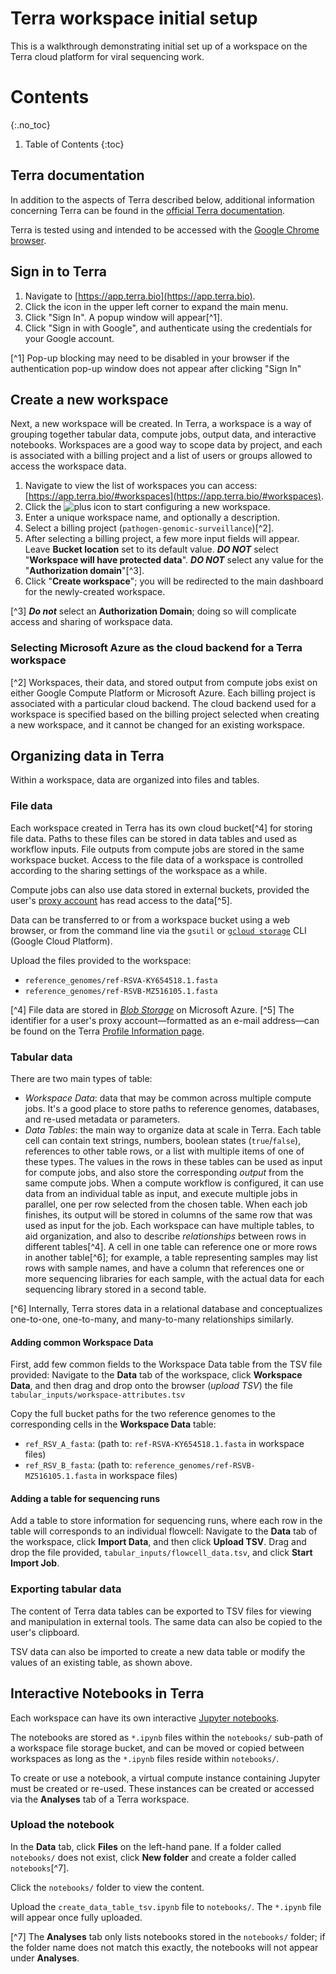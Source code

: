 # Terra workspace initial setup

This is a walkthrough demonstrating initial set up of a workspace on the Terra cloud platform for viral sequencing work.

# Contents
{:.no_toc}

1. Table of Contents
{:toc}

## Terra documentation

In addition to the aspects of Terra described below, additional information concerning Terra can be found in the [official Terra documentation](https://support.terra.bio/hc/en-us/categories/360001399872).

Terra is tested using and intended to be accessed with the [Google Chrome browser](https://www.google.com/chrome/).

## Sign in to Terra 

1. Navigate to [https://app.terra.bio](https://app.terra.bio).
2. Click the icon in the upper left corner to expand the main menu.
3. Click "Sign In". A popup window will appear[^1]. 
4. Click "Sign in with Google", and authenticate using the credentials for your Google account.

<!-- ![Alt text](path/to/image.png) -->

[^1] Pop-up blocking may need to be disabled in your browser if the authentication pop-up window does not appear after clicking "Sign In"

## Create a new workspace

Next, a new workspace will be created. 
In Terra, a workspace is a way of grouping together tabular data, compute jobs, output data, and interactive notebooks. 
Workspaces are a good way to scope data by project, and each is associated with a billing project and a list of users or groups allowed to access the workspace data.

1. Navigate to view the list of workspaces you can access: [https://app.terra.bio/#workspaces](https://app.terra.bio/#workspaces).
2. Click the ![plus icon](path/to/image.png) to start configuring a new workspace.
3. Enter a unique workspace name, and optionally a description.
4. Select a billing project (`pathogen-genomic-surveillance`)[^2].
5. After selecting a billing project, a few more input fields will appear. Leave **Bucket location** set to its default value. **_DO NOT_** select "**Workspace will have protected data**". **_DO NOT_** select any value for the "**Authorization domain**"[^3].
6. Click "**Create workspace**"; you will be redirected to the main dashboard for the newly-created workspace.

[^3] **_Do not_** select an **Authorization Domain**; doing so will complicate access and sharing of workspace data.

### Selecting Microsoft Azure as the cloud backend for a Terra workspace

[^2] Workspaces, their data, and stored output from compute jobs exist on either Google Compute Platform or Microsoft Azure. Each billing project is associated with a particular cloud backend. The cloud backend used for a workspace is specified based on the billing project selected when creating a new workspace, and it cannot be changed for an existing workspace. 

## Organizing data in Terra

Within a workspace, data are organized into files and tables. 

### File data

Each workspace created in Terra has its own cloud bucket[^4] for storing file data. Paths to these files can be stored in data tables and used as workflow inputs. File outputs from compute jobs are stored in the same workspace bucket.
Access to the file data of a workspace is controlled according to the sharing settings of the workspace as a while.

Compute jobs can also use data stored in external buckets, provided the user's [proxy account](https://support.terra.bio/hc/en-us/articles/360031023592) has read access to the data[^5].

Data can be transferred to or from a workspace bucket using a web browser, or from the command line via the `gsutil` or [`gcloud storage`](https://cloud.google.com/sdk/docs/install) CLI (Google Cloud Platform).

Upload the files provided to the workspace:
 - `reference_genomes/ref-RSVA-KY654518.1.fasta`
 - `reference_genomes/ref-RSVB-MZ516105.1.fasta`

[^4] File data are stored in [_Blob Storage_](https://azure.microsoft.com/en-us/products/storage/blobs) on Microsoft Azure.
[^5] The identifier for a user's proxy account—formatted as an e-mail address—can be found on the Terra [Profile Information page](https://app.terra.bio/#profile).

### Tabular data
There are two main types of table:
- _Workspace Data_: data that may be common across multiple compute jobs. It's a good place to store paths to reference genomes, databases, and re-used metadata or parameters.
- _Data Tables_: the main way to organize data at scale in Terra. Each table cell can contain text strings, numbers, boolean states (`true`/`false`), references to other table rows, or a list with multiple items of one of these types.
The values in the rows in these tables can be used as input for compute jobs, and also store the corresponding _output_ from the same compute jobs.
When a compute workflow is configured, it can use data from an individual table as input, and execute multiple jobs in parallel, one per row selected from the chosen table. 
When each job finishes, its output will be stored in columns of the same row that was used as input for the job.
Each workspace can have multiple tables, to aid organization, and also to describe _relationships_ between rows in different tables[^4].
A cell in one table can reference one or more rows in another table[^6]; for example, a table representing samples may list rows with sample names, and have a column that references one or more sequencing libraries for each sample, with the actual data for each sequencing library stored in a second table.

[^6] Internally, Terra stores data in a relational database and conceptualizes one-to-one, one-to-many, and many-to-many relationships similarly.

#### Adding common Workspace Data

First, add few common fields to the Workspace Data table from the TSV file provided:
Navigate to the **Data** tab of the workspace, click **Workspace Data**, and then drag and drop onto the browser (_upload TSV_) the file `tabular_inputs/workspace-attributes.tsv`

Copy the full bucket paths for the two reference genomes to the corresponding cells in the **Workspace Data** table:
 - `ref_RSV_A_fasta`: (path to: `ref-RSVA-KY654518.1.fasta` in workspace files)
 - `ref_RSV_B_fasta`: (path to: `reference_genomes/ref-RSVB-MZ516105.1.fasta` in workspace files)

#### Adding a table for sequencing runs

Add a table to store information for sequencing runs, where each row in the table will corresponds to an individual flowcell:
Navigate to the **Data** tab of the workspace, click **Import Data**, and then click **Upload TSV**. Drag and drop the file provided, `tabular_inputs/flowcell_data.tsv`, and click **Start Import Job**.

### Exporting tabular data

The content of Terra data tables can be exported to TSV files for viewing and manipulation in external tools. 
The same data can also be copied to the user's clipboard.

TSV data can also be imported to create a new data table or modify the values of an existing table, as shown above.

## Interactive Notebooks in Terra

Each workspace can have its own interactive [Jupyter notebooks](https://jupyter.org/).

The notebooks are stored as `*.ipynb` files within the `notebooks/` sub-path of a workspace file storage bucket, and can be moved or copied between workspaces as long as the `*.ipynb` files reside within `notebooks/`.

To create or use a notebook, a virtual compute instance containing Jupyter must be created or re-used.
These instances can be created or accessed via the **Analyses** tab of a Terra workspace.

### Upload the notebook

In the **Data** tab, click **Files** on the left-hand pane. If a folder called `notebooks/` does not exist, click **New folder** and create a folder called `notebooks`[^7].

Click the `notebooks/` folder to view the content.

Upload the `create_data_table_tsv.ipynb` file to `notebooks/`. The `*.ipynb` file will appear once fully uploaded.

[^7] The **Analyses** tab only lists notebooks stored in the `notebooks/` folder; if the folder name does not match this exactly, the notebooks will not appear under **Analyses**.
